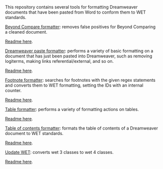 This repository contains several tools for formatting Dreamweaver documents that have been pasted from Word to conform them to WET standards.

[Beyond Compare formatter](https://commwebteam.github.io/gen_dw_format/bc_formatter/format_bc.html): removes false positives for Beyond Comparing a cleaned document.

[Readme here](https://commwebteam.github.io/gen_dw_format/bc_formatter/).

[Dreamweaver paste formatter](https://commwebteam.github.io/gen_dw_format/dreamweaver_paste_formatter/format_dw_paste.html): performs a variety of basic formatting on a document that has just been pasted into Dreamweaver, such as removing logiterms, making links referential/external, and so on.

[Readme here](https://commwebteam.github.io/gen_dw_format/dreamweaver_paste_formatter/).

[Footnote formatter](https://commwebteam.github.io/gen_dw_format/footnote_formatter/format_footnote.html): searches for footnotes with the given regex statements and converts them to WET formatting, setting the IDs with an internal counter.

[Readme here](https://commwebteam.github.io/gen_dw_format/footnote_formatter/).

[Table formatter](https://commwebteam.github.io/gen_dw_format/table_formatter/format_table.html): performs a variety of formatting actions on tables.

[Readme here](https://commwebteam.github.io/gen_dw_format/table_formatter/).

[Table of contents formatter](https://commwebteam.github.io/gen_dw_format/table_of_contents_formatter/format_toc.html): formats the table of contents of a Dreamweaver document to WET standards.

[Readme here](https://commwebteam.github.io/gen_dw_format/table_of_contents_formatter/).

[Update WET](https://commwebteam.github.io/gen_dw_format/wet3to4/update_wet.html): converts wet 3 classes to wet 4 classes.

[Readme here](https://commwebteam.github.io/gen_dw_format/wet3to4/).
